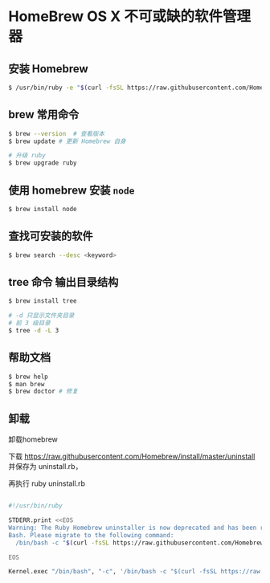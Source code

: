 # HomeBrew OS X 不可或缺的软件管理器
## 安装 Homebrew
```sh
$ /usr/bin/ruby -e "$(curl -fsSL https://raw.githubusercontent.com/Homebrew/install/master/install)"
```
## brew 常用命令
```sh
$ brew --version  # 查看版本
$ brew update # 更新 Homebrew 自身

# 升级 ruby
$ brew upgrade ruby
```

## 使用 homebrew 安装 `node`
```sh
$ brew install node
```

## 查找可安装的软件

```sh
$ brew search --desc <keyword>
```

## tree 命令 输出目录结构

```sh
$ brew install tree

# -d 只显示文件夹目录
# 前 3 级目录
$ tree -d -L 3
```

## 帮助文档

```sh
$ brew help
$ man brew
$ brew doctor # 修复
```

## 卸载

卸载homebrew

下载 <https://raw.githubusercontent.com/Homebrew/install/master/uninstall> 并保存为 uninstall.rb，

再执行 ruby uninstall.rb

```sh

#!/usr/bin/ruby

STDERR.print <<EOS
Warning: The Ruby Homebrew uninstaller is now deprecated and has been rewritten in
Bash. Please migrate to the following command:
  /bin/bash -c "$(curl -fsSL https://raw.githubusercontent.com/Homebrew/install/HEAD/uninstall.sh)"

EOS

Kernel.exec "/bin/bash", "-c", '/bin/bash -c "$(curl -fsSL https://raw.githubusercontent.com/Homebrew/install/HEAD/uninstall.sh)"' + ' uninstall ' +  ARGV.join(" ")
```
